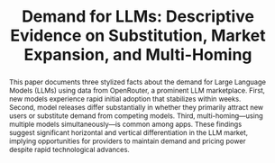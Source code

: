 ---
layout: default
title: "Demand for LLMs: Descriptive Evidence on Substitution, Market Expansion, and Multi-Homing"
abstract: This paper documents three stylized facts about the demand for Large Language Models (LLMs) using data from OpenRouter, a prominent LLM marketplace. First, new models experience rapid initial adoption that stabilizes within weeks. Second, model releases differ substantially in whether they primarily attract new users or substitute demand from competing models. Third, multi-homing&mdash;using multiple models simultaneously&mdash;is common among apps. These findings suggest significant horizontal and vertical differentiation in the LLM market, implying opportunities for providers to maintain demand and pricing power despite rapid technological advances.
category: research
journal: Preliminary, feedback very welcome.
link: "/assets/demandforllm.pdf"
coauthors: 
js: "toggleMe('demandforllm'); return false;"
js_abbrev: 'demandforllm'
order: -2025
peer: 1
published: "0"
---